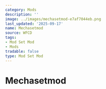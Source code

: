 ```yaml
---
category: Mods
description: ''
image: ../images/mechasetmod-e7af7044eb.png
last_updated: '2025-09-17'
name: Mechasetmod
source: WFCD
tags:
- Mod Set Mod
- Mods
tradable: false
type: Mod Set Mod
---
```


# Mechasetmod

